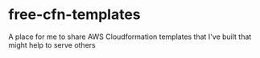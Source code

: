# free-cfn-templates
A place for me to share AWS Cloudformation templates that I've built that might help to serve others
